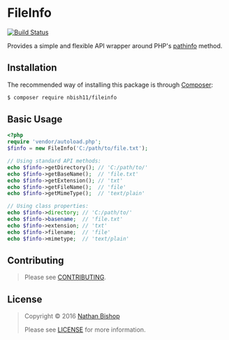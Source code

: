 # FileInfo

[![Build Status][build-img]][build-url]

Provides a simple and flexible API wrapper around PHP's [pathinfo](http://php.net/manual/en/function.pathinfo.php) method.

## Installation
The recommended way of installing this package is through [Composer](https://getcomposer.org/):

```bash
$ composer require nbish11/fileinfo
```

## Basic Usage
```php
<?php
require 'vendor/autoload.php';
$finfo = new FileInfo('C:/path/to/file.txt');

// Using standard API methods:
echo $finfo->getDirectory(); // 'C:/path/to/'
echo $finfo->getBaseName();  // 'file.txt'
echo $finfo->getExtension(); // 'txt'
echo $finfo->getFileName();  // 'file'
echo $finfo->getMimeType();  // 'text/plain'

// Using class properties:
echo $finfo->directory; // 'C:/path/to/'
echo $finfo->basename;  // 'file.txt'
echo $finfo->extension; // 'txt'
echo $finfo->filename;  // 'file'
echo $finfo->mimetype;  // 'text/plain'
```

## Contributing

> Please see [CONTRIBUTING](CONTRIBUTING.md).

## <a name="license"></a>License

> Copyright &copy; 2016 [Nathan Bishop](nbish11@hotmail.com)
>
> Please see [LICENSE](LICENSE.md) for more information.

[build-url]: https://travis-ci.org/nbish11/FileInfo
[build-img]: https://travis-ci.org/nbish11/FileInfo.svg?branch=master
